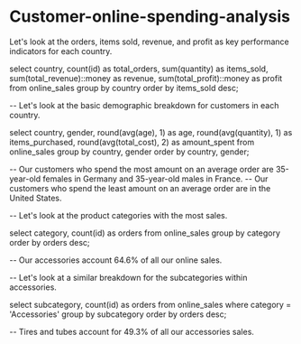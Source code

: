 # Customer-online-spending-analysis



Let's look at the orders, items sold, revenue, and profit as key performance indicators for each country.

select 
    country,
    count(id) as total_orders,
    sum(quantity) as items_sold,
    sum(total_revenue)::money as revenue,
    sum(total_profit)::money as profit
from online_sales
group by country
order by items_sold desc;

-- Let's look at the basic demographic breakdown for customers in each country.

select
    country,
    gender,
    round(avg(age), 1) as age,
    round(avg(quantity), 1) as items_purchased,
    round(avg(total_cost), 2) as amount_spent
from online_sales
group by country, gender
order by country, gender;

-- Our customers who spend the most amount on an average order are 35-year-old females in Germany and 35-year-old males in France.
-- Our customers who spend the least amount on an average order are in the United States.

-- Let's look at the product categories with the most sales.

select
    category,
    count(id) as orders
from online_sales
group by category
order by orders desc;

-- Our accessories account 64.6% of all our online sales.

-- Let's look at a similar breakdown for the subcategories within accessories.

select 
    subcategory,
    count(id) as orders
from online_sales
where category = 'Accessories'
group by subcategory
order by orders desc;

-- Tires and tubes account for 49.3% of all our accessories sales.

